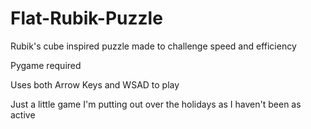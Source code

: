 # Flat-Rubik-Puzzle
Rubik's cube inspired puzzle made to challenge speed and efficiency

Pygame required 

Uses both Arrow Keys and WSAD to play

Just a little game I'm putting out over the holidays as I haven't been as active
